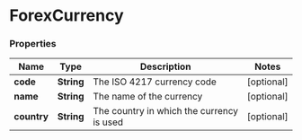 # ForexCurrency

### Properties
Name | Type | Description | Notes
------------ | ------------- | ------------- | -------------
**code** | **String** | The ISO 4217 currency code | [optional] 
**name** | **String** | The name of the currency | [optional] 
**country** | **String** | The country in which the currency is used | [optional] 



